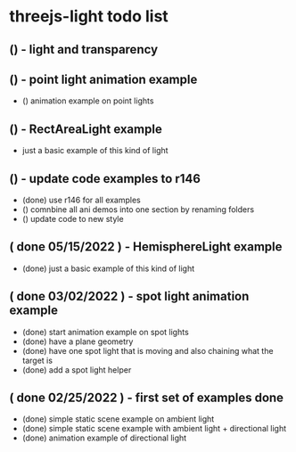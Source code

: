 # threejs-light todo list

## () - light and transparency

## () - point light animation example
* () animation example on point lights

## () - RectAreaLight example
* just a basic example of this kind of light

## () - update code examples to r146
* (done) use r146 for all examples
* () comnbine all ani demos into one section by renaming folders
* () update code to new style

## ( done 05/15/2022 ) - HemisphereLight example
* (done) just a basic example of this kind of light

## ( done 03/02/2022 ) - spot light animation example
* (done) start animation example on spot lights
* (done) have a plane geometry
* (done) have one spot light that is moving and also chaining what the target is
* (done) add a spot light helper

## ( done 02/25/2022 ) - first set of examples done
* (done) simple static scene example on ambient light
* (done) simple static scene example with ambient light + directional light
* (done) animation example of directional light

